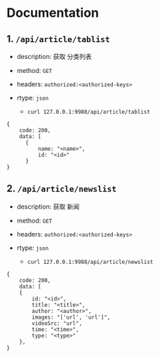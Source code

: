 # Documentation

## 1. ```/api/article/tablist```

- description: 获取 分类列表
- method: ```GET```
- headers: ```authorized:<authorized-keys>```
- rtype: ```json```

    - ```curl 127.0.0.1:9988/api/article/tablist```

```
{
    code: 200,
    data: [
      {
          name: "<name>",
          id: "<id>"
      }
}
```

## 2. ```/api/article/newslist```

- description: 获取 新闻
- method: ```GET```
- headers: ```authorized:<authorized-keys>```
- rtype: ```json```

    - ```curl 127.0.0.1:9988/api/article/newslist```

```
{
    code: 200,
    data: [
    {
        id: "<id>",
        title: "<title>",
        author: "<author>",
        images: "['url', 'url']",
        videoSrc: "url",
        time: "<time>",
        type: "<type>"
    },
}
```

